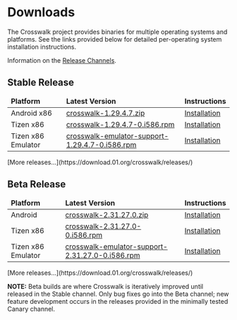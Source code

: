 # Downloads

The Crosswalk project provides binaries for multiple operating systems and platforms. See the links provided below for detailed per-operating system installation instructions.

Information on the [Release Channels](#wiki/Release-methodology).

## Stable Release
<table width=100%>
<thead style='font-weight:bold'><tr><td>Platform</td><td>Latest Version</td><td>Instructions</td></tr></thead>
<tbody>
<tr><td>Android x86</td><td><a href='https://download.01.org/crosswalk/releases/android-x86/stable/crosswalk-1.29.4.7.zip'>crosswalk-1.29.4.7.zip</a></td>
<td><a href='#documentation/getting_started/installing_crosswalk/android'>Installation</a></td></tr>
<tr><td>Tizen x86</td><td><a href='https://download.01.org/crosswalk/releases/tizen/stable/crosswalk-1.29.4.7-0.i586.rpm'>crosswalk-1.29.4.7-0.i586.rpm</a></td><td><a href='#documentation/getting_started/installing_crosswalk/tizen'>Installation</a></td></tr>
<tr><td>Tizen x86 Emulator</td><td><a href='https://download.01.org/crosswalk/releases/tizen/stable/crosswalk-emulator-support-1.29.4.7-0.i586.rpm'>crosswalk-emulator-support-1.29.4.7-0.i586.rpm</a></td><td><a href='#documentation/getting_started/installing_crosswalk/tizen'>Installation</a></td></tr></tbody>
</table>
[More releases...](https://download.01.org/crosswalk/releases/)

## Beta Release
<table width=100%>
<thead style='font-weight:bold'><tr><td>Platform</td><td>Latest Version</td><td>Instructions</td></tr></thead>
<tbody>
<tr><td>Android</td><td><a href='https://download.01.org/crosswalk/releases/android-x86/beta/crosswalk-2.31.27.0.zip'>crosswalk-2.31.27.0.zip</a></td>
<td><a href='#documentation/getting_started/installing_crosswalk/android'>Installation</td></tr>
<tr><td>Tizen x86</td><td><a href='https://download.01.org/crosswalk/releases/tizen/beta/crosswalk-2.31.27.0-0.i586.rpm'>crosswalk-2.31.27.0-0.i586.rpm</a></td><td><a href='#documentation/getting_started/installing_crosswalk/tizen'>Installation</td></tr></tr>
<tr><td>Tizen x86 Emulator</td><td><a href='https://download.01.org/crosswalk/releases/tizen/beta/crosswalk-emulator-support-2.31.27.0-0.i586.rpm'>crosswalk-emulator-support-2.31.27.0-0.i586.rpm</a></td><td><a href='#documentation/getting_started/installing_crosswalk/tizen'>Installation</td></tr></tr>
</tbody>
</table>
[More releases...](https://download.01.org/crosswalk/releases/)

**NOTE:**
Beta builds are where Crosswalk is iteratively improved until released in the Stable 
channel. Only bug fixes go into the Beta channel; new feature development occurs in the releases provided in the minimally tested Canary channel.